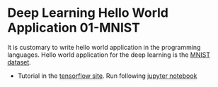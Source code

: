 # Deep Learning Hello World Application 01-MNIST

It is customary to write hello world application in the programming languages.
Hello world application for the deep learning is the [MNIST dataset](http://yann.lecun.com/exdb/mnist).




- Tutorial in the [tensorflow site](https://www.tensorflow.org). Run following [jupyter notebook](https://www.tensorflow.org/tutorials/quickstart/beginner)



